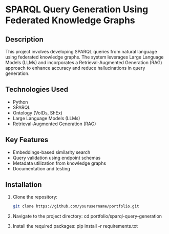 # SPARQL Query Generation Using Federated Knowledge Graphs

## Description
This project involves developing SPARQL queries from natural language using federated knowledge graphs. The system leverages Large Language Models (LLMs) and incorporates a Retrieval-Augmented Generation (RAG) approach to enhance accuracy and reduce hallucinations in query generation.

## Technologies Used
- Python
- SPARQL
- Ontology (VoIDs, ShEx)
- Large Language Models (LLMs)
- Retrieval-Augmented Generation (RAG)

## Key Features
- Embeddings-based similarity search
- Query validation using endpoint schemas
- Metadata utilization from knowledge graphs
- Documentation and testing

## Installation
1. Clone the repository:
   ```bash
   git clone https://github.com/yourusername/portfolio.git

2. Navigate to the project directory:
   cd portfolio/sparql-query-generation
   
3. Install the required packages:
   pip install -r requirements.txt

